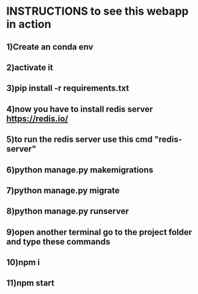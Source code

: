 # INSTRUCTIONS to see this webapp in action
## 1)Create an conda env 
## 2)activate it
## 3)pip install -r requirements.txt
## 4)now you have to install redis server https://redis.io/
## 5)to run the redis server use this cmd "redis-server"
## 6)python manage.py makemigrations
## 7)python manage.py migrate
## 8)python manage.py runserver
## 9)open another terminal go to the project folder and type these commands
## 10)npm i
## 11)npm start

